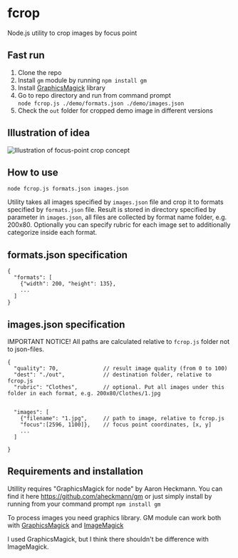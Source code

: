 # fcrop

Node.js utility to crop images by focus point

## Fast run  
1. Clone the repo
2. Install `gm` module by running `npm install gm`
3. Install [GraphicsMagick](http://www.graphicsmagick.org/) library
4. Go to repo directory and run from command prompt  
`node fcrop.js ./demo/formats.json ./demo/images.json`
5. Check the `out` folder for cropped demo image in different versions

## Illustration of idea
![Illustration of focus-point crop concept](http://img-fotki.yandex.ru/get/9763/1770335.0/0_954c2_5699b180_XL.png)  

## How to use

`node fcrop.js formats.json images.json`

Utility takes all images specified by `images.json` file and crop it to formats specified by `formats.json` file. Result is stored in directory specified by parameter in `images.json`, all files are collected by format name folder, e.g. 200x80. Optionally you can specify rubric for each image set to additionally categorize inside each format.

## formats.json specification

```
{
  "formats": [
    {"width": 200, "height": 135},
    ...
  ]
}
```

## images.json specification

IMPORTANT NOTICE! All paths are calculated relative to `fcrop.js` folder not to json-files.

```
{
  "quality": 70,              // result image quality (from 0 to 100)
  "dest": "./out",            // destination folder, relative to fcrop.js
  "rubric": "Clothes",        // optional. Put all images under this folder in each format, e.g. 200x80/Clothes/1.jpg

  
  "images": [
    {"filename": "1.jpg",     // path to image, relative to fcrop.js
    "focus":[2596, 1100]},    // focus point coordinates, [x, y]
    ...
  ]
  
}
```

## Requirements and installation
Utillity requires "GraphicsMagick for node" by Aaron Heckmann. You can find it here https://github.com/aheckmann/gm or just simply install by running from your command prompt `npm install gm`

To process images you need graphics library. GM module can work both with [GraphicsMagick](http://www.graphicsmagick.org/) and [ImageMagick](http://www.imagemagick.org/) 

I used GraphicsMagick, but I think there shouldn't be difference with ImageMagick.
